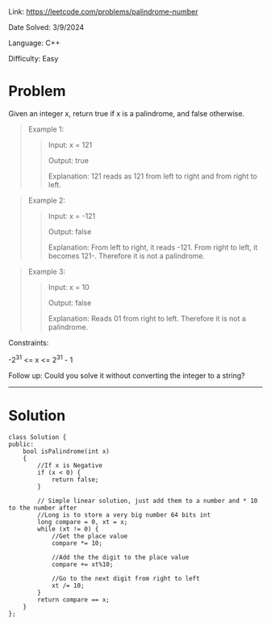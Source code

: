 Link: https://leetcode.com/problems/palindrome-number

Date Solved: 3/9/2024

Language: C++

Difficulty: Easy

# Problem

Given an integer x, return true if x is a 
palindrome, and false otherwise.

>Example 1:
>
>>Input: x = 121
>>
>>Output: true
>>
>>Explanation: 121 reads as 121 from left to right and from right to left.

>Example 2:
>
>>Input: x = -121
>>
>>Output: false
>>
>>Explanation: From left to right, it reads -121. From right to left, it becomes 121-. Therefore it is not a palindrome.

>Example 3:
>
>>Input: x = 10
>>
>>Output: false
>>
>>Explanation: Reads 01 from right to left. Therefore it is not a palindrome.
 
Constraints:

-2<sup>31</sup> <= x <= 2<sup>31</sup> - 1
 

Follow up: Could you solve it without converting the integer to a string?

---

# Solution

```
class Solution {
public:
    bool isPalindrome(int x) 
    {
        //If x is Negative
        if (x < 0) {
            return false;
        }

        // Simple linear solution, just add them to a number and * 10 to the number after
        //Long is to store a very big number 64 bits int
        long compare = 0, xt = x;
        while (xt != 0) {
            //Get the place value
            compare *= 10;

            //Add the the digit to the place value
            compare += xt%10;

            //Go to the next digit from right to left
            xt /= 10;
        }
        return compare == x;
    }
};
```
